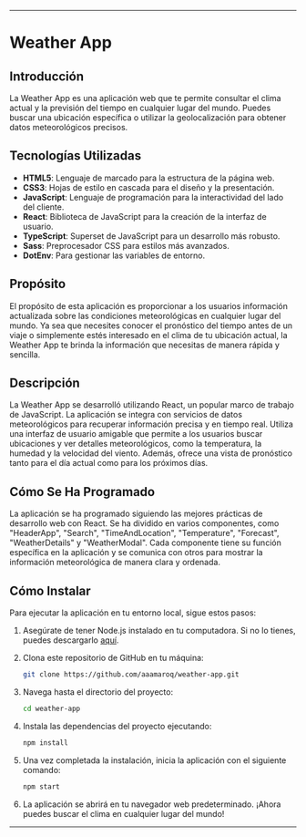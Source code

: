 
---

# Weather App

## Introducción

La Weather App es una aplicación web que te permite consultar el clima actual y la previsión del tiempo en cualquier lugar del mundo. Puedes buscar una ubicación específica o utilizar la geolocalización para obtener datos meteorológicos precisos.

## Tecnologías Utilizadas

- **HTML5**: Lenguaje de marcado para la estructura de la página web.
- **CSS3**: Hojas de estilo en cascada para el diseño y la presentación.
- **JavaScript**: Lenguaje de programación para la interactividad del lado del cliente.
- **React**: Biblioteca de JavaScript para la creación de la interfaz de usuario.
- **TypeScript**: Superset de JavaScript para un desarrollo más robusto.
- **Sass**: Preprocesador CSS para estilos más avanzados.
- **DotEnv**: Para gestionar las variables de entorno.

## Propósito

El propósito de esta aplicación es proporcionar a los usuarios información actualizada sobre las condiciones meteorológicas en cualquier lugar del mundo. Ya sea que necesites conocer el pronóstico del tiempo antes de un viaje o simplemente estés interesado en el clima de tu ubicación actual, la Weather App te brinda la información que necesitas de manera rápida y sencilla.

## Descripción

La Weather App se desarrolló utilizando React, un popular marco de trabajo de JavaScript. La aplicación se integra con servicios de datos meteorológicos para recuperar información precisa y en tiempo real. Utiliza una interfaz de usuario amigable que permite a los usuarios buscar ubicaciones y ver detalles meteorológicos, como la temperatura, la humedad y la velocidad del viento. Además, ofrece una vista de pronóstico tanto para el día actual como para los próximos días.

## Cómo Se Ha Programado

La aplicación se ha programado siguiendo las mejores prácticas de desarrollo web con React. Se ha dividido en varios componentes, como "HeaderApp", "Search", "TimeAndLocation", "Temperature", "Forecast", "WeatherDetails" y "WeatherModal". Cada componente tiene su función específica en la aplicación y se comunica con otros para mostrar la información meteorológica de manera clara y ordenada.

## Cómo Instalar

Para ejecutar la aplicación en tu entorno local, sigue estos pasos:

1. Asegúrate de tener Node.js instalado en tu computadora. Si no lo tienes, puedes descargarlo [aquí](https://nodejs.org/).

2. Clona este repositorio de GitHub en tu máquina:

   ```bash
   git clone https://github.com/aaamaroq/weather-app.git
   ```

3. Navega hasta el directorio del proyecto:

   ```bash
   cd weather-app
   ```

4. Instala las dependencias del proyecto ejecutando:

   ```bash
   npm install
   ```

5. Una vez completada la instalación, inicia la aplicación con el siguiente comando:

   ```bash
   npm start
   ```

6. La aplicación se abrirá en tu navegador web predeterminado. ¡Ahora puedes buscar el clima en cualquier lugar del mundo!


---
